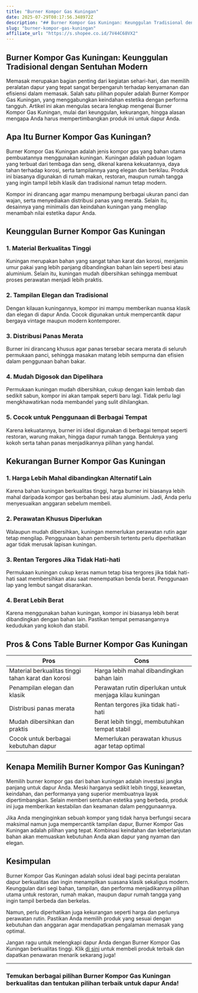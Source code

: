 ```yaml
---
title: "Burner Kompor Gas Kuningan"
date: 2025-07-29T08:17:56.348972Z
description: "## Burner Kompor Gas Kuningan: Keunggulan Tradisional dengan Sentuhan Modern..."
slug: "burner-kompor-gas-kuningan"
affiliate_url: "https://s.shopee.co.id/7V44C68VX2"
---
```

## Burner Kompor Gas Kuningan: Keunggulan Tradisional dengan Sentuhan Modern

Memasak merupakan bagian penting dari kegiatan sehari-hari, dan memilih peralatan dapur yang tepat sangat berpengaruh terhadap kenyamanan dan efisiensi dalam memasak. Salah satu pilihan populer adalah Burner Kompor Gas Kuningan, yang menggabungkan keindahan estetika dengan performa tangguh. Artikel ini akan mengulas secara lengkap mengenai Burner Kompor Gas Kuningan, mulai dari keunggulan, kekurangan, hingga alasan mengapa Anda harus mempertimbangkan produk ini untuk dapur Anda.

## Apa Itu Burner Kompor Gas Kuningan?

Burner Kompor Gas Kuningan adalah jenis kompor gas yang bahan utama pembuatannya menggunakan kuningan. Kuningan adalah paduan logam yang terbuat dari tembaga dan seng, dikenal karena kekuatannya, daya tahan terhadap korosi, serta tampilannya yang elegan dan berkilau. Produk ini biasanya digunakan di rumah makan, restoran, maupun rumah tangga yang ingin tampil lebih klasik dan tradisional namun tetap modern.

Kompor ini dirancang agar mampu menampung berbagai ukuran panci dan wajan, serta menyediakan distribusi panas yang merata. Selain itu, desainnya yang minimalis dan keindahan kuningan yang mengilap menambah nilai estetika dapur Anda.

## Keunggulan Burner Kompor Gas Kuningan

### 1. Material Berkualitas Tinggi
Kuningan merupakan bahan yang sangat tahan karat dan korosi, menjamin umur pakai yang lebih panjang dibandingkan bahan lain seperti besi atau aluminium. Selain itu, kuningan mudah dibersihkan sehingga membuat proses perawatan menjadi lebih praktis.

### 2. Tampilan Elegan dan Tradisional
Dengan kilauan kuningannya, kompor ini mampu memberikan nuansa klasik dan elegan di dapur Anda. Cocok digunakan untuk mempercantik dapur bergaya vintage maupun modern kontemporer.

### 3. Distribusi Panas Merata
Burner ini dirancang khusus agar panas tersebar secara merata di seluruh permukaan panci, sehingga masakan matang lebih sempurna dan efisien dalam penggunaan bahan bakar.

### 4. Mudah Digosok dan Dipelihara
Permukaan kuningan mudah dibersihkan, cukup dengan kain lembab dan sedikit sabun, kompor ini akan tampak seperti baru lagi. Tidak perlu lagi mengkhawatirkan noda membandel yang sulit dihilangkan.

### 5. Cocok untuk Penggunaan di Berbagai Tempat
Karena kekuatannya, burner ini ideal digunakan di berbagai tempat seperti restoran, warung makan, hingga dapur rumah tangga. Bentuknya yang kokoh serta tahan panas menjadikannya pilihan yang handal.

## Kekurangan Burner Kompor Gas Kuningan

### 1. Harga Lebih Mahal dibandingkan Alternatif Lain
Karena bahan kuningan berkualitas tinggi, harga burner ini biasanya lebih mahal daripada kompor gas berbahan besi atau aluminium. Jadi, Anda perlu menyesuaikan anggaran sebelum membeli.

### 2. Perawatan Khusus Diperlukan
Walaupun mudah dibersihkan, kuningan memerlukan perawatan rutin agar tetap mengilap. Penggunaan bahan pembersih tertentu perlu diperhatikan agar tidak merusak lapisan kuningan.

### 3. Rentan Tergores Jika Tidak Hati-hati
Permukaan kuningan cukup keras namun tetap bisa tergores jika tidak hati-hati saat membersihkan atau saat menempatkan benda berat. Penggunaan lap yang lembut sangat disarankan.

### 4. Berat Lebih Berat
Karena menggunakan bahan kuningan, kompor ini biasanya lebih berat dibandingkan dengan bahan lain. Pastikan tempat pemasangannya kedudukan yang kokoh dan stabil.

## Pros & Cons Table Burner Kompor Gas Kuningan

| **Pros** | **Cons** |
| --- | --- |
| Material berkualitas tinggi tahan karat dan korosi | Harga lebih mahal dibandingkan bahan lain |
| Penampilan elegan dan klasik | Perawatan rutin diperlukan untuk menjaga kilau kuningan |
| Distribusi panas merata | Rentan tergores jika tidak hati-hati |
| Mudah dibersihkan dan praktis | Berat lebih tinggi, membutuhkan tempat stabil |
| Cocok untuk berbagai kebutuhan dapur | Memerlukan perawatan khusus agar tetap optimal |

## Kenapa Memilih Burner Kompor Gas Kuningan?

Memilih burner kompor gas dari bahan kuningan adalah investasi jangka panjang untuk dapur Anda. Meski harganya sedikit lebih tinggi, keawetan, keindahan, dan performanya yang superior membuatnya layak dipertimbangkan. Selain memberi sentuhan estetika yang berbeda, produk ini juga memberikan kestabilan dan keamanan dalam penggunaannya.

Jika Anda menginginkan sebuah kompor yang tidak hanya berfungsi secara maksimal namun juga mempercantik tampilan dapur, Burner Kompor Gas Kuningan adalah pilihan yang tepat. Kombinasi keindahan dan keberlanjutan bahan akan memuaskan kebutuhan Anda akan dapur yang nyaman dan elegan.

## Kesimpulan

Burner Kompor Gas Kuningan adalah solusi ideal bagi pecinta peralatan dapur berkualitas dan ingin menampilkan suasana klasik sekaligus modern. Keunggulan dari segi bahan, tampilan, dan performa menjadikannya pilihan utama untuk restoran, rumah makan, maupun dapur rumah tangga yang ingin tampil berbeda dan berkelas.

Namun, perlu diperhatikan juga kekurangan seperti harga dan perlunya perawatan rutin. Pastikan Anda memilih produk yang sesuai dengan kebutuhan dan anggaran agar mendapatkan pengalaman memasak yang optimal.

Jangan ragu untuk melengkapi dapur Anda dengan Burner Kompor Gas Kuningan berkualitas tinggi. Klik [di sini](https://s.shopee.co.id/7V44C68VX2) untuk membeli produk terbaik dan dapatkan penawaran menarik sekarang juga!

---

### Temukan berbagai pilihan Burner Kompor Gas Kuningan berkualitas dan tentukan pilihan terbaik untuk dapur Anda!
